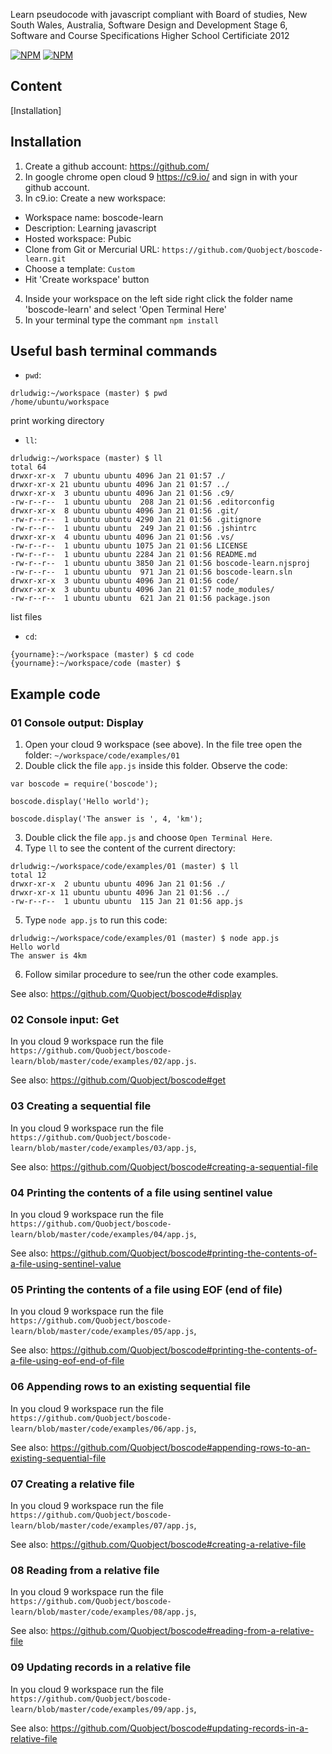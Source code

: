 ﻿Learn pseudocode with javascript compliant with Board of studies, New South Wales, Australia, Software Design and Development Stage 6, Software and Course Specifications Higher School Certificiate 2012


[![NPM](https://nodei.co/npm/boscode-learn.png?downloads=true&downloadRank=true)](https://nodei.co/npm/boscode-learn/)
[![NPM](https://nodei.co/npm-dl/boscode-learn.png?months=6&height=3)](https://nodei.co/npm/boscode-learn/)

## Content
[Installation]


## Installation

1. Create a github account: https://github.com/
2. In google chrome open cloud 9 https://c9.io/ and sign in with your github account.
3. In c9.io: Create a new workspace: 
  * Workspace name: boscode-learn
  * Description: Learning javascript
  * Hosted workspace: Pubic
  * Clone from Git or Mercurial URL: `https://github.com/Quobject/boscode-learn.git`
  * Choose a template: `Custom`
  * Hit 'Create workspace' button
4. Inside your workspace on the left side right click the folder name 'boscode-learn' and select 'Open Terminal Here'
5. In your terminal type the commant `npm install`

## Useful bash terminal commands

* `pwd`: 
```
drludwig:~/workspace (master) $ pwd
/home/ubuntu/workspace
```
print working directory

* `ll`:
```
drludwig:~/workspace (master) $ ll
total 64
drwxr-xr-x  7 ubuntu ubuntu 4096 Jan 21 01:57 ./
drwxr-xr-x 21 ubuntu ubuntu 4096 Jan 21 01:57 ../
drwxr-xr-x  3 ubuntu ubuntu 4096 Jan 21 01:56 .c9/
-rw-r--r--  1 ubuntu ubuntu  208 Jan 21 01:56 .editorconfig
drwxr-xr-x  8 ubuntu ubuntu 4096 Jan 21 01:56 .git/
-rw-r--r--  1 ubuntu ubuntu 4290 Jan 21 01:56 .gitignore
-rw-r--r--  1 ubuntu ubuntu  249 Jan 21 01:56 .jshintrc
drwxr-xr-x  4 ubuntu ubuntu 4096 Jan 21 01:56 .vs/
-rw-r--r--  1 ubuntu ubuntu 1075 Jan 21 01:56 LICENSE
-rw-r--r--  1 ubuntu ubuntu 2284 Jan 21 01:56 README.md
-rw-r--r--  1 ubuntu ubuntu 3850 Jan 21 01:56 boscode-learn.njsproj
-rw-r--r--  1 ubuntu ubuntu  971 Jan 21 01:56 boscode-learn.sln
drwxr-xr-x  3 ubuntu ubuntu 4096 Jan 21 01:56 code/
drwxr-xr-x  3 ubuntu ubuntu 4096 Jan 21 01:57 node_modules/
-rw-r--r--  1 ubuntu ubuntu  621 Jan 21 01:56 package.json
```
list files

* `cd`:
```
{yourname}:~/workspace (master) $ cd code
{yourname}:~/workspace/code (master) $ 
```

## Example code

### 01 Console output: Display
1. Open your cloud 9 workspace (see above). In the file tree open the folder: `~/workspace/code/examples/01`
2. Double click the file `app.js` inside this folder. Observe the code:

```    
var boscode = require('boscode');

boscode.display('Hello world');

boscode.display('The answer is ', 4, 'km');
```
3. Double click the file `app.js` and choose `Open Terminal Here`.
4. Type `ll` to see the content of the current directory:
```
drludwig:~/workspace/code/examples/01 (master) $ ll
total 12
drwxr-xr-x  2 ubuntu ubuntu 4096 Jan 21 01:56 ./
drwxr-xr-x 11 ubuntu ubuntu 4096 Jan 21 01:56 ../
-rw-r--r--  1 ubuntu ubuntu  115 Jan 21 01:56 app.js
```
5. Type `node app.js` to run this code:
```
drludwig:~/workspace/code/examples/01 (master) $ node app.js 
Hello world
The answer is 4km
```
6. Follow similar procedure to see/run the other code examples.

See also: https://github.com/Quobject/boscode#display


### 02 Console input: Get
In you cloud 9 workspace run the file 
`https://github.com/Quobject/boscode-learn/blob/master/code/examples/02/app.js`. 

See also: https://github.com/Quobject/boscode#get

### 03 Creating a sequential file
In you cloud 9 workspace run the file  
`https://github.com/Quobject/boscode-learn/blob/master/code/examples/03/app.js`,

See also: https://github.com/Quobject/boscode#creating-a-sequential-file


### 04 Printing the contents of a file using sentinel value
In you cloud 9 workspace run the file  
`https://github.com/Quobject/boscode-learn/blob/master/code/examples/04/app.js`,

See also: https://github.com/Quobject/boscode#printing-the-contents-of-a-file-using-sentinel-value


### 05 Printing the contents of a file using EOF (end of file)
In you cloud 9 workspace run the file  
`https://github.com/Quobject/boscode-learn/blob/master/code/examples/05/app.js`,

See also: https://github.com/Quobject/boscode#printing-the-contents-of-a-file-using-eof-end-of-file


### 06 Appending rows to an existing sequential file
In you cloud 9 workspace run the file  
`https://github.com/Quobject/boscode-learn/blob/master/code/examples/06/app.js`,

See also: https://github.com/Quobject/boscode#appending-rows-to-an-existing-sequential-file


### 07 Creating a relative file
In you cloud 9 workspace run the file  
`https://github.com/Quobject/boscode-learn/blob/master/code/examples/07/app.js`,

See also: https://github.com/Quobject/boscode#creating-a-relative-file


### 08 Reading from a relative file
In you cloud 9 workspace run the file  
`https://github.com/Quobject/boscode-learn/blob/master/code/examples/08/app.js`,

See also: https://github.com/Quobject/boscode#reading-from-a-relative-file


### 09 Updating records in a relative file
In you cloud 9 workspace run the file  
`https://github.com/Quobject/boscode-learn/blob/master/code/examples/09/app.js`,

See also: https://github.com/Quobject/boscode#updating-records-in-a-relative-file

